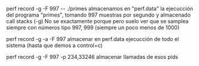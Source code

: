 perf record -g -F 997 -- ./primes
almacenamos en "perf.data" la ejecucción del programa "primes", tomando 997 muestras por segundo y almacenado call stacks (-g)
No se exactamente porque pero suelo ver que se samplea siempre con números tipo 997, 999 (siempre un poco menos de 1000)

perf record -g -a -F 997
almacenar en perf.data ejecucción de todo el sistema (hasta que demos a control+c)


perf record -g -F 997 -p 234,33246
almacenar llamadas de esos pids
